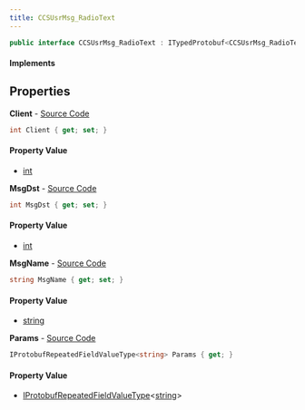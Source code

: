 ```yaml
---
title: CCSUsrMsg_RadioText
---
```


```csharp
public interface CCSUsrMsg_RadioText : ITypedProtobuf<CCSUsrMsg_RadioText>, INativeHandle, INetMessage<CCSUsrMsg_RadioText>, IDisposable
```

#### Implements

## Properties

**Client** - [Source Code](https://github.com/swiftly-solution/swiftlys2/blob/master/managed/src/SwiftlyS2.Generated/Protobufs/Interfaces/CCSUsrMsg_RadioText.cs#L21)

```csharp
int Client { get; set; }
```

#### Property Value

- [int](https://learn.microsoft.com/dotnet/api/system.int32)

**MsgDst** - [Source Code](https://github.com/swiftly-solution/swiftlys2/blob/master/managed/src/SwiftlyS2.Generated/Protobufs/Interfaces/CCSUsrMsg_RadioText.cs#L18)

```csharp
int MsgDst { get; set; }
```

#### Property Value

- [int](https://learn.microsoft.com/dotnet/api/system.int32)

**MsgName** - [Source Code](https://github.com/swiftly-solution/swiftlys2/blob/master/managed/src/SwiftlyS2.Generated/Protobufs/Interfaces/CCSUsrMsg_RadioText.cs#L24)

```csharp
string MsgName { get; set; }
```

#### Property Value

- [string](https://learn.microsoft.com/dotnet/api/system.string)

**Params** - [Source Code](https://github.com/swiftly-solution/swiftlys2/blob/master/managed/src/SwiftlyS2.Generated/Protobufs/Interfaces/CCSUsrMsg_RadioText.cs#L27)

```csharp
IProtobufRepeatedFieldValueType<string> Params { get; }
```

#### Property Value

- [IProtobufRepeatedFieldValueType](/docs/api/shared/netmessages/iprotobufrepeatedfieldvaluetype-1)<[string](https://learn.microsoft.com/dotnet/api/system.string)>

